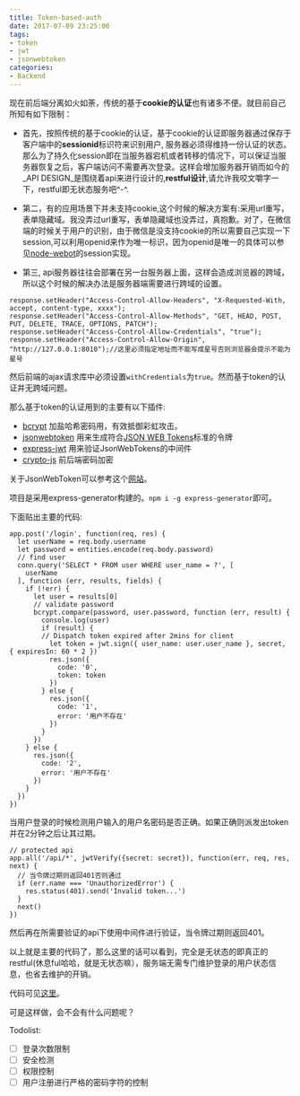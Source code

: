 ```yaml
---
title: Token-based-auth
date: 2017-07-09 23:25:00
tags:
- token
- jwt
- jsonwebtoken
categories:
- Backend
---
```


现在前后端分离如火如荼，传统的基于**cookie的认证**也有诸多不便。就目前自己所知有如下限制：

- 首先，按照传统的基于cookie的认证，基于cookie的认证即服务器通过保存于客户端中的**sessionid**标识符来识别用户, 服务器必须得维持一份认证的状态。那么为了持久化session即在当服务器宕机或者转移的情况下，可以保证当服务器恢复之后，客户端访问不需要再次登录。这样会增加服务器开销而如今的_API DESIGN_是围绕着api来进行设计的,**restful设计**,请允许我咬文嚼字一下，restful即无状态服务吧^-^.

- 第二，有的应用场景下并未支持cookie,这个时候的解决方案有:采用url重写，表单隐藏域。我没弄过url重写，表单隐藏域也没弄过，真抱歉。对了，在微信端的时候关于用户的识别，由于微信是没支持cookie的所以需要自己实现一下session,可以利用openid来作为唯一标识，因为openid是唯一的具体可以参见[node-webot](https://github.com/node-webot/wechat/blob/master/lib/session.js)的session实现。

- 第三, api服务器往往会部署在另一台服务器上面，这样会造成浏览器的跨域，所以这个时候的解决办法是服务器端需要进行跨域的设置。

```
response.setHeader("Access-Control-Allow-Headers", "X-Requested-With, accept, content-type, xxxx");
response.setHeader("Access-Control-Allow-Methods", "GET, HEAD, POST, PUT, DELETE, TRACE, OPTIONS, PATCH");
response.setHeader("Access-Control-Allow-Credentials", "true");
response.setHeader("Access-Control-Allow-Origin", "http://127.0.0.1:8010");//这里必须指定地址而不能写成星号否则浏览器会提示不能为星号

```

然后前端的ajax请求库中必须设置`withCredentials`为`true`。然而基于token的认证并无跨域问题。

那么基于token的认证用到的主要有以下插件:
- [bcrypt](https://www.npmjs.com/package/bcrypt) 加盐哈希密码用，有效抵御彩虹攻击。
- [jsonwebtoken](https://www.npmjs.com/package/jsonwebtoken) 用来生成符合[JSON WEB Tokens](https://tools.ietf.org/html/rfc7519)标准的令牌
- [express-jwt](https://www.npmjs.com/package/express-jwt) 用来验证JsonWebTokens的中间件
- [crypto-js](https://www.npmjs.com/package/crypto-js) 前后端密码加密

关于JsonWebToken可以参考这个[网站](https://jwt.io/)。

项目是采用express-generator构建的。`npm i -g express-generator`即可。

下面贴出主要的代码:

```
app.post('/login', function(req, res) {
  let userName = req.body.username
  let password = entities.encode(req.body.password)
  // find user
  conn.query('SELECT * FROM user WHERE user_name = ?', [
    userName
  ], function (err, results, fields) {
    if (!err) {
      let user = results[0]
      // validate password
      bcrypt.compare(password, user.password, function (err, result) {
        console.log(user)
        if (result) {
        // Dispatch token expired after 2mins for client
          let token = jwt.sign({ user_name: user.user_name }, secret, { expiresIn: 60 * 2 })
          res.json({
            code: '0',
            token: token
          })
        } else {
          res.json({
            code: '1',
            error: '用户不存在'
          })
        }
      })
    } else {
      res.json({
        code: '2',
        error: '用户不存在'
      })
    }
  })
})
```

当用户登录的时候检测用户输入的用户名密码是否正确。如果正确则派发出token并在2分钟之后让其过期。

```
// protected api
app.all('/api/*', jwtVerify({secret: secret}), function(err, req, res, next) {
  // 当令牌过期则返回401否则通过
  if (err.name === 'UnauthorizedError') {
    res.status(401).send('Invalid token...')
  }
  next()
})
```

然后再在所需要验证的api下使用中间件进行验证，当令牌过期则返回401。

以上就是主要的代码了，那么这里的话可以看到，完全是无状态的即真正的restful(休息ful哈哈，就是无状态嘛），服务端无需专门维护登录的用户状态信息，也省去维护的开销。

代码可见[这里](https://github.com/Troland/token-based-auth)。

可是这样做，会不会有什么问题呢？

Todolist:

- [ ] 登录次数限制
- [ ] 安全检测
- [ ] 权限控制
- [ ] 用户注册进行严格的密码字符的控制